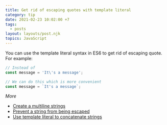 ```yaml
---
title: Get rid of escaping quotes with template literal
category: tip
date: 2021-02-23 10:02:00 +7
tags:
  - posts
layout: layouts/post.njk
topics: JavaScript
---
```


You can use the template literal syntax in ES6 to get rid of escaping quote. For example:

```js
// Instead of
const message = 'It\'s a message';

// We can do this which is more convenient
const message = `It's a message`;
```

_More_

* [Create a multiline strings](/create-a-multiline-strings.html)
* [Prevent a string from being escaped](/prevent-a-string-from-being-escaped.html)
* [Use template literal to concatenate strings](/use-template-literal-to-concatenate-strings.html)